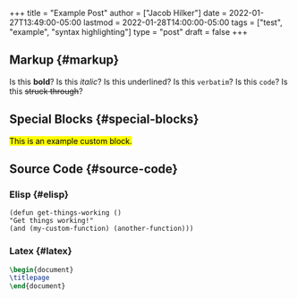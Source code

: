 +++
title = "Example Post"
author = ["Jacob Hilker"]
date = 2022-01-27T13:49:00-05:00
lastmod = 2022-01-28T14:00:00-05:00
tags = ["test", "example", "syntax highlighting"]
type = "post"
draft = false
+++

## Markup {#markup}

Is this **bold**? Is this _italic_? Is this <span class="underline">underlined</span>? Is this `verbatim`? Is this `code`? Is this ~~struck through~~?


## Special Blocks {#special-blocks}

<mark>This is an example custom block.</mark>


## Source Code {#source-code}


### Elisp {#elisp}

```elisp
(defun get-things-working ()
"Get things working!"
(and (my-custom-function) (another-function)))
```


### Latex {#latex}

```latex
\begin{document}
\titlepage
\end{document}
```